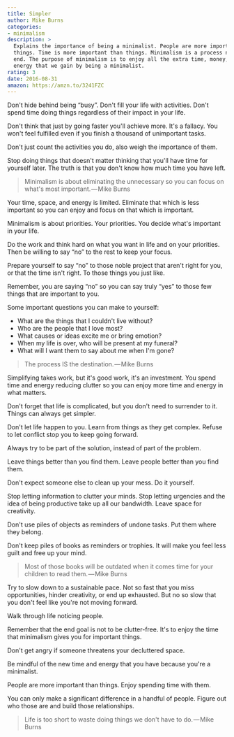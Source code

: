 ```yaml
---
title: Simpler
author: Mike Burns
categories:
- minimalism
description: >
  Explains the importance of being a minimalist. People are more important than
  things. Time is more important than things. Minimalism is a process not an
  end. The purpose of minimalism is to enjoy all the extra time, money, and
  energy that we gain by being a minimalist.
rating: 3
date: 2016-08-31
amazon: https://amzn.to/3241FZC
---
```


Don't hide behind being “busy”. Don't fill your life with activities. Don't
spend time doing things regardless of their impact in your life.

Don't think that just by going faster you'll achieve more. It's a fallacy. You
won't feel fulfilled even if you finish a thousand of unimportant tasks.

Don't just count the activities you do, also weigh the importance of them.

Stop doing things that doesn't matter thinking that you'll have time for
yourself later. The truth is that you don't know how much time you have left.

> Minimalism is about eliminating the unnecessary so you can focus on what's
> most important. — Mike Burns

Your time, space, and energy is limited. Eliminate that which is less important
so you can enjoy and focus on that which is important.

Minimalism is about priorities. Your priorities. You decide what's important in
your life.

Do the work and think hard on what you want in life and on your priorities. Then
be willing to say “no” to the rest to keep your focus.

Prepare yourself to say “no” to those noble project that aren't right for you,
or that the time isn't right. To those things you just like.

Remember, you are saying “no” so you can say truly “yes” to those few things
that are important to you.

Some important questions you can make to yourself:

* What are the things that I couldn't live without?
* Who are the people that I love most?
* What causes or ideas excite me or bring emotion?
* When my life is over, who will be present at my funeral?
* What will I want them to say about me when I'm gone?

> The process IS the destination. — Mike Burns

Simplifying takes work, but it's good work, it's an investment. You spend time
and energy reducing clutter so you can enjoy more time and energy in what
matters.

Don't forget that life is complicated, but you don't need to surrender to it.
Things can always get simpler.

Don't let life happen to you. Learn from things as they get complex. Refuse to
let conflict stop you to keep going forward.

Always try to be part of the solution, instead of part of the problem.

Leave things better than you find them. Leave people better than you find them.

Don't expect someone else to clean up your mess. Do it yourself.

Stop letting information to clutter your minds. Stop letting urgencies and the
idea of being productive take up all our bandwidth. Leave space for creativity.

Don't use piles of objects as reminders of undone tasks. Put them where they
belong.

Don't keep piles of books as reminders or trophies. It will make you feel less
guilt and free up your mind.

> Most of those books will be outdated when it comes time for your children to
> read them. — Mike Burns

Try to slow down to a sustainable pace. Not so fast that you miss opportunities,
hinder creativity, or end up exhausted. But no so slow that you don't feel like
you're not moving forward.

Walk through life noticing people.

Remember that the end goal is not to be clutter-free. It's to enjoy the time
that minimalism gives you for important things.

Don't get angry if someone threatens your decluttered space.

Be mindful of the new time and energy that you have because you're a minimalist.

People are more important than things. Enjoy spending time with them.

You can only make a significant difference in a handful of people. Figure out
who those are and build those relationships.

> Life is too short to waste doing things we don't have to do. — Mike Burns
